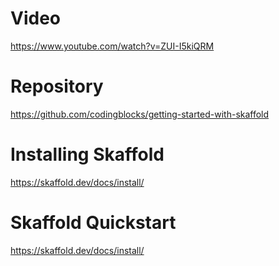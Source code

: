 # Video
https://www.youtube.com/watch?v=ZUI-I5kiQRM

# Repository
https://github.com/codingblocks/getting-started-with-skaffold

# Installing Skaffold
https://skaffold.dev/docs/install/

# Skaffold Quickstart
https://skaffold.dev/docs/install/
